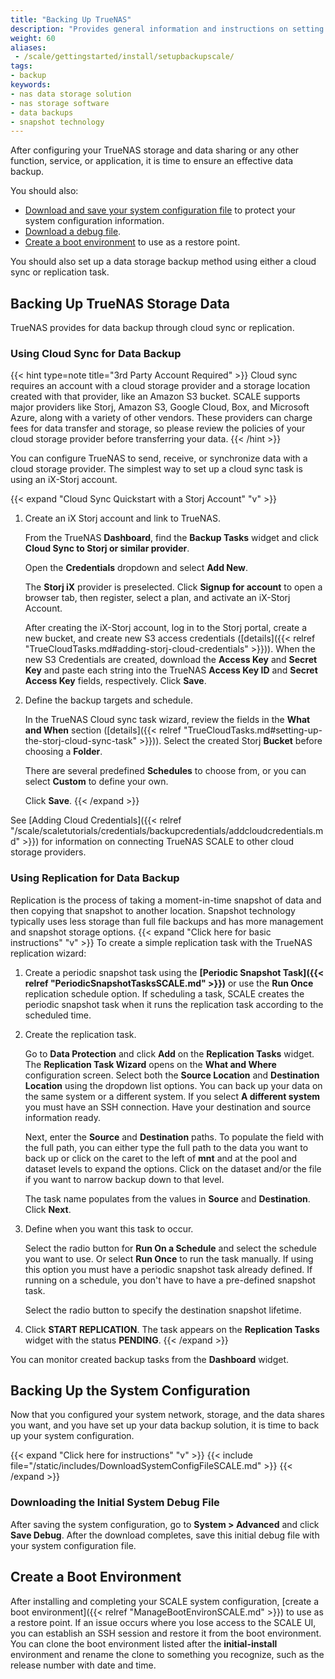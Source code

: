 ```yaml
---
title: "Backing Up TrueNAS"
description: "Provides general information and instructions on setting up data storage backups, saving the system configuration and initial system debug file, and creating a boot environment."
weight: 60
aliases:
 - /scale/gettingstarted/install/setupbackupscale/
tags:
- backup
keywords:
- nas data storage solution
- nas storage software
- data backups
- snapshot technology
---
```


After configuring your TrueNAS storage and data sharing or any other function, service, or application, it is time to ensure an effective data backup.

You should also:

* [Download and save your system configuration file](#backing-up-the-system-configuration) to protect your system configuration information.
* [Download a debug file](#downloading-the-initial-system-debug-file).
* [Create a boot environment](#create-a-boot-environment) to use as a restore point.

You should also set up a data storage backup method using either a cloud sync or replication task.

## Backing Up TrueNAS Storage Data

TrueNAS provides for data backup through cloud sync or replication.

### Using Cloud Sync for Data Backup

{{< hint type=note title="3rd Party Account Required" >}}
Cloud sync requires an account with a cloud storage provider and a storage location created with that provider, like an Amazon S3 bucket.
SCALE supports major providers like Storj, Amazon S3, Google Cloud, Box, and Microsoft Azure, along with a variety of other vendors.
These providers can charge fees for data transfer and storage, so please review the policies of your cloud storage provider before transferring your data.
{{< /hint >}}

You can configure TrueNAS to send, receive, or synchronize data with a cloud storage provider.
The simplest way to set up a cloud sync task is using an iX-Storj account.

{{< expand "Cloud Sync Quickstart with a Storj Account" "v" >}}

1. Create an iX Storj account and link to TrueNAS.

   From the TrueNAS **Dashboard**, find the **Backup Tasks** widget and click **Cloud Sync to Storj or similar provider**.

   Open the **Credentials** dropdown and select **Add New**.

   The **Storj iX** provider is preselected.
   Click **Signup for account** to open a browser tab, then register, select a plan, and activate an iX-Storj Account.

   After creating the iX-Storj account, log in to the Storj portal, create a new bucket, and create new S3 access credentials ([details]({{< relref "TrueCloudTasks.md#adding-storj-cloud-credentials" >}})).
   When the new S3 Credentials are created, download the **Access Key** and **Secret Key** and paste each string into the TrueNAS **Access Key ID** and **Secret Access Key** fields, respectively.
   Click **Save**.

2. Define the backup targets and schedule.

   In the TrueNAS Cloud sync task wizard, review the fields in the **What and When** section ([details]({{< relref "TrueCloudTasks.md#setting-up-the-storj-cloud-sync-task" >}})).
   Select the created Storj **Bucket** before choosing a **Folder**.

   There are several predefined **Schedules** to choose from, or you can select **Custom** to define your own.

   Click **Save**.
{{< /expand >}}

See [Adding Cloud Credentials]({{< relref "/scale/scaletutorials/credentials/backupcredentials/addcloudcredentials.md" >}}) for information on connecting TrueNAS SCALE to other cloud storage providers.

### Using Replication for Data Backup

Replication is the process of taking a moment-in-time snapshot of data and then copying that snapshot to another location.
Snapshot technology typically uses less storage than full file backups and has more management and snapshot storage options.
{{< expand "Click here for basic instructions" "v" >}}
To create a simple replication task with the TrueNAS replication wizard:

1. Create a periodic snapshot task using the **[Periodic Snapshot Task]({{< relref "PeriodicSnapshotTasksSCALE.md" >}})** or use the **Run Once** replication schedule option.
   If scheduling a task, SCALE creates the periodic snapshot task when it runs the replication task according to the scheduled time.

2. Create the replication task.

   Go to **Data Protection** and click **Add** on the **Replication Tasks** widget. The **Replication Task Wizard** opens on the **What and Where** configuration screen.
   Select both the **Source Location** and **Destination Location** using the dropdown list options.
   You can back up your data on the same system or a different system.
   If you select **A different system** you must have an SSH connection. Have your destination and source information ready.

   Next, enter the **Source** and **Destination** paths. To populate the field with the full path, you can either type the full path to the data you want to back up or click on the caret <i class="fa fa-caret-right" aria-hidden="true"></i> to the left of **mnt** and at the pool and dataset levels to expand the options. Click on the dataset and/or the file if you want to narrow backup down to that level.

   The task name populates from the values in **Source** and **Destination**. Click **Next**.

3. Define when you want this task to occur.

   Select the radio button for **Run On a Schedule** and select the schedule you want to use. Or select **Run Once** to run the task manually.
   If using this option you must have a periodic snapshot task already defined. If running on a schedule, you don't have to have a pre-defined snapshot task.

   Select the radio button to specify the destination snapshot lifetime.

4. Click **START REPLICATION**. The task appears on the **Replication Tasks** widget with the status **PENDING**.
{{< /expand >}}

You can monitor created backup tasks from the **Dashboard** widget.

## Backing Up the System Configuration

Now that you configured your system network, storage, and the data shares you want, and you have set up your data backup solution, it is time to back up your system configuration.

{{< expand "Click here for instructions" "v" >}}
{{< include file="/static/includes/DownloadSystemConfigFileSCALE.md" >}}
{{< /expand >}}

### Downloading the Initial System Debug File

After saving the system configuration, go to **System > Advanced** and click **Save Debug**. After the download completes, save this initial debug file with your system configuration file.

## Create a Boot Environment

After installing and completing your SCALE system configuration, [create a boot environment]({{< relref "ManageBootEnvironSCALE.md" >}}) to use as a restore point.
If an issue occurs where you lose access to the SCALE UI, you can establish an SSH session and restore it from the boot environment.
You can clone the boot environment listed after the **initial-install** environment and rename the clone to something you recognize, such as the release number with date and time.
